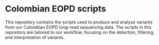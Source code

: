 # Colombian EOPD scripts

This repository contains the scripts used to produce and analyze variants from our Colombian EOPD long-read sequencing data. The scripts in this repository are tailored to our workflow, focusing on the detection, filtering, and interpretation of variants.
